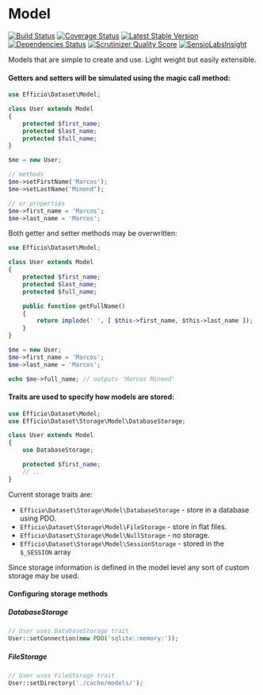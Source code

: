 # Model

[![Build Status](https://travis-ci.org/minond/Model.png?branch=master)](https://travis-ci.org/minond/Model)
[![Coverage Status](https://coveralls.io/repos/minond/Model/badge.png?branch=master)](https://coveralls.io/r/minond/Model?branch=master)
[![Latest Stable Version](https://poser.pugx.org/minond/model/v/stable.png)](https://packagist.org/packages/minond/model)
[![Dependencies Status](https://depending.in/minond/Model.png)](http://depending.in/minond/Model)
[![Scrutinizer Quality Score](https://scrutinizer-ci.com/g/minond/Model/badges/quality-score.png?s=b6c1dd42cd64ad32f9f117b4c0b8fa0c5a42d800)](https://scrutinizer-ci.com/g/minond/Model/)
[![SensioLabsInsight](https://insight.sensiolabs.com/projects/8b8fe3b9-93e8-4b86-9a63-38c455bdd624/mini.png)](https://insight.sensiolabs.com/projects/8b8fe3b9-93e8-4b86-9a63-38c455bdd624)

Models that are simple to create and use. Light weight but easily extensible.

#### Getters and setters will be simulated using the magic call method:

```php
use Efficio\Dataset\Model;

class User extends Model
{
    protected $first_name;
    protected $last_name;
    protected $full_name;
}

```

```php
$me = new User;

// methods
$me->setFirstName('Marcos');
$me->setLastName('Minond');

// or properties
$me->first_name = 'Marcos';
$me->last_name = 'Marcos';
```

Both getter and setter methods may be overwritten:

```php
use Efficio\Dataset\Model;

class User extends Model
{
    protected $first_name;
    protected $last_name;
    protected $full_name;

    public function getFullName()
    {
        return implode(' ', [ $this->first_name, $this->last_name ]);
    }
}
```

```php
$me = new User;
$me->first_name = 'Marcos';
$me->last_name = 'Marcos';

echo $me->full_name; // outputs 'Marcos Minond'
```

#### Traits are used to specify how models are stored:

```php
use Efficio\Dataset\Model;
use Efficio\Dataset\Storage\Model\DatabaseStorage;

class User extends Model
{
    use DatabaseStorage;

    protected $first_name;
    // ...
}
```

Current storage traits are:
* `Efficio\Dataset\Storage\Model\DatabaseStorage` - store in a database using PDO.
* `Efficio\Dataset\Storage\Model\FileStorage` - store in flat files.
* `Efficio\Dataset\Storage\Model\NullStorage` - no storage.
* `Efficio\Dataset\Storage\Model\SessionStorage` - stored in the `$_SESSION` array

Since storage information is defined in the model level any sort of custom storage
may be used.

#### Configuring storage methods

##### DatabaseStorage

```php
// User uses DatabaseStorage trait
User::setConnection(new PDO('sqlite::memory:'));
```

##### FileStorage
```php
// User uses FileStorage trait
User::setDirectory('./cache/models/');
```
